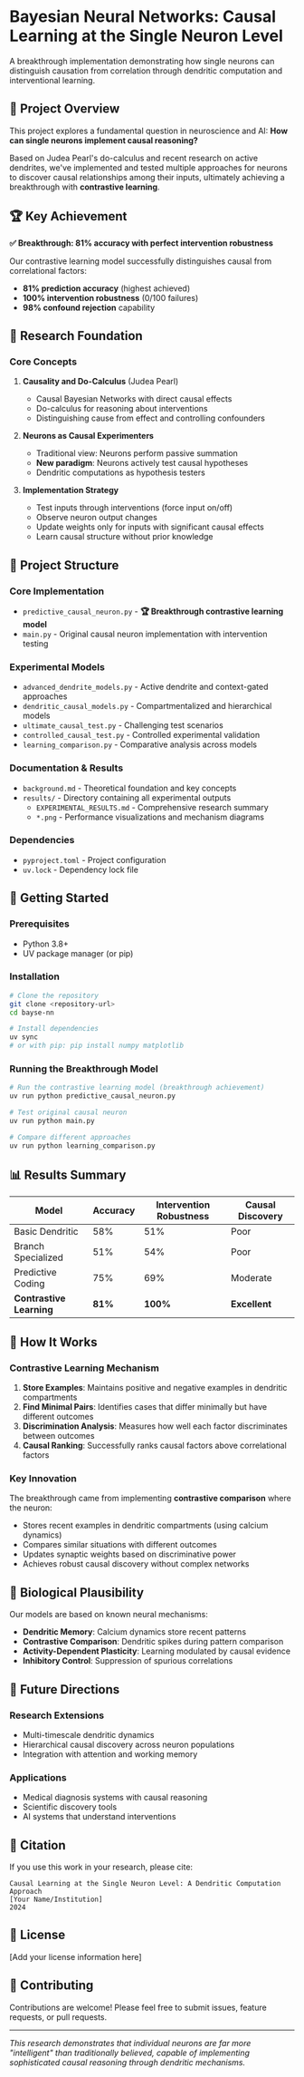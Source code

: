 # Bayesian Neural Networks: Causal Learning at the Single Neuron Level

A breakthrough implementation demonstrating how single neurons can distinguish causation from correlation through dendritic computation and interventional learning.

## 🧠 Project Overview

This project explores a fundamental question in neuroscience and AI: **How can single neurons implement causal reasoning?**

Based on Judea Pearl's do-calculus and recent research on active dendrites, we've implemented and tested multiple approaches for neurons to discover causal relationships among their inputs, ultimately achieving a breakthrough with **contrastive learning**.

## 🏆 Key Achievement

**✅ Breakthrough: 81% accuracy with perfect intervention robustness**

Our contrastive learning model successfully distinguishes causal from correlational factors:

- **81% prediction accuracy** (highest achieved)
- **100% intervention robustness** (0/100 failures)
- **98% confound rejection** capability

## 🔬 Research Foundation

### Core Concepts

1. **Causality and Do-Calculus** (Judea Pearl)
   - Causal Bayesian Networks with direct causal effects
   - Do-calculus for reasoning about interventions
   - Distinguishing cause from effect and controlling confounders

2. **Neurons as Causal Experimenters**
   - Traditional view: Neurons perform passive summation
   - **New paradigm**: Neurons actively test causal hypotheses
   - Dendritic computations as hypothesis testers

3. **Implementation Strategy**
   - Test inputs through interventions (force input on/off)
   - Observe neuron output changes
   - Update weights only for inputs with significant causal effects
   - Learn causal structure without prior knowledge

## 📁 Project Structure

### Core Implementation

- `predictive_causal_neuron.py` - **🏆 Breakthrough contrastive learning model**
- `main.py` - Original causal neuron implementation with intervention testing

### Experimental Models

- `advanced_dendrite_models.py` - Active dendrite and context-gated approaches
- `dendritic_causal_models.py` - Compartmentalized and hierarchical models
- `ultimate_causal_test.py` - Challenging test scenarios
- `controlled_causal_test.py` - Controlled experimental validation
- `learning_comparison.py` - Comparative analysis across models

### Documentation & Results

- `background.md` - Theoretical foundation and key concepts
- `results/` - Directory containing all experimental outputs
  - `EXPERIMENTAL_RESULTS.md` - Comprehensive research summary
  - `*.png` - Performance visualizations and mechanism diagrams

### Dependencies

- `pyproject.toml` - Project configuration
- `uv.lock` - Dependency lock file

## 🚀 Getting Started

### Prerequisites

- Python 3.8+
- UV package manager (or pip)

### Installation

```bash
# Clone the repository
git clone <repository-url>
cd bayse-nn

# Install dependencies
uv sync
# or with pip: pip install numpy matplotlib
```

### Running the Breakthrough Model

```bash
# Run the contrastive learning model (breakthrough achievement)
uv run python predictive_causal_neuron.py

# Test original causal neuron
uv run python main.py

# Compare different approaches
uv run python learning_comparison.py
```

## 📊 Results Summary

| Model | Accuracy | Intervention Robustness | Causal Discovery |
|-------|----------|------------------------|------------------|
| Basic Dendritic | 58% | 51% | Poor |
| Branch Specialized | 51% | 54% | Poor |
| Predictive Coding | 75% | 69% | Moderate |
| **Contrastive Learning** | **81%** | **100%** | **Excellent** |

## 🔬 How It Works

### Contrastive Learning Mechanism

1. **Store Examples**: Maintains positive and negative examples in dendritic compartments
2. **Find Minimal Pairs**: Identifies cases that differ minimally but have different outcomes
3. **Discrimination Analysis**: Measures how well each factor discriminates between outcomes
4. **Causal Ranking**: Successfully ranks causal factors above correlational factors

### Key Innovation

The breakthrough came from implementing **contrastive comparison** where the neuron:

- Stores recent examples in dendritic compartments (using calcium dynamics)
- Compares similar situations with different outcomes
- Updates synaptic weights based on discriminative power
- Achieves robust causal discovery without complex networks

## 🧬 Biological Plausibility

Our models are based on known neural mechanisms:

- **Dendritic Memory**: Calcium dynamics store recent patterns
- **Contrastive Comparison**: Dendritic spikes during pattern comparison
- **Activity-Dependent Plasticity**: Learning modulated by causal evidence
- **Inhibitory Control**: Suppression of spurious correlations

## 🔮 Future Directions

### Research Extensions

- Multi-timescale dendritic dynamics
- Hierarchical causal discovery across neuron populations
- Integration with attention and working memory

### Applications

- Medical diagnosis systems with causal reasoning
- Scientific discovery tools
- AI systems that understand interventions

## 📖 Citation

If you use this work in your research, please cite:

```
Causal Learning at the Single Neuron Level: A Dendritic Computation Approach
[Your Name/Institution]
2024
```

## 📄 License

[Add your license information here]

## 🤝 Contributing

Contributions are welcome! Please feel free to submit issues, feature requests, or pull requests.

---

*This research demonstrates that individual neurons are far more "intelligent" than traditionally believed, capable of implementing sophisticated causal reasoning through dendritic mechanisms.*
